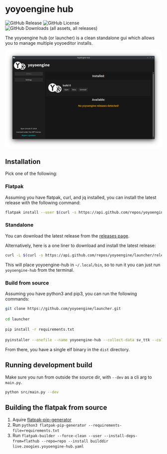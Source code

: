 # yoyoengine hub

![GitHub Release](https://img.shields.io/github/v/release/yoyoengine/launcher)
![GitHub License](https://img.shields.io/github/license/yoyoengine/launcher)
![GitHub Downloads (all assets, all releases)](https://img.shields.io/github/downloads/yoyoengine/launcher/total)

The yoyoengine hub (or launcher) is a clean standalone gui which allows you to manage multiple yoyoeditor installs.

![Image of the yoyoengine hub](.github/media/gui_example.png)

## Installation

Pick one of the following:

### Flatpak

Assuming you have flatpak, curl, and jq installed, you can install the latest release with the following command:

```bash
flatpak install --user $(curl -s https://api.github.com/repos/yoyoengine/launcher/releases/latest | jq -r '.assets[] | select(.name | endswith(".flatpak")) | .browser_download_url') --no-yes
```

### Standalone

You can download the latest release from the [releases page](https://github.com/yoyoengine/launcher/releases/latest).

Alternatively, here is a one liner to download and install the latest release:

```bash
curl -L $(curl -s https://api.github.com/repos/yoyoengine/launcher/releases/latest | jq -r '.assets[] | select(.name | endswith(".tar.gz")) | .browser_download_url') | tar -xz -C ~/.local/bin
```

This will place yoyoengine-hub in `~/.local/bin`, so to run it you can just run `yoyoengine-hub` from the terminal.

### Build from source

Assuming you have python3 and pip3, you can run the following commands:

```bash
git clone https://github.com/yoyoengine/launcher.git

cd launcher

pip install -r requirements.txt

pyinstaller --onefile --name yoyoengine-hub --collect-data sv_ttk --collect-data desktop_notifier --icon media/yoyoengine.ico --add-data "media/smallcleanlogo.png:." --add-data "media/cleanlogo.png:." --add-data "media/smallesttextlogo.png:." src/main.py
```

From there, you have a single elf binary in the `dist` directory.

## Running development build

Make sure you run from outside the source dir, with `--dev` as a cli arg to `main.py`.

```bash
python src/main.py --dev
```

## Building the flatpak from source

1. Aquire [flatpak-pip-generator](https://github.com/flatpak/flatpak-builder-tools/blob/master/pip/flatpak-pip-generator)
2. Run `python3 flatpak-pip-generator --requirements-file=requirements.txt`
3. Run `flatpak-builder --force-clean --user --install-deps-from=flathub --repo=repo --install builddir live.zoogies.yoyoengine-hub.yaml`

